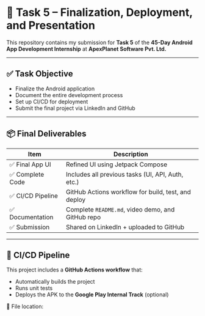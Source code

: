 # 🚀 Task 5 – Finalization, Deployment, and Presentation

This repository contains my submission for **Task 5** of the **45-Day Android App Development Internship** at **ApexPlanet Software Pvt. Ltd.**

---

## ✅ Task Objective

- Finalize the Android application
- Document the entire development process
- Set up CI/CD for deployment
- Submit the final project via LinkedIn and GitHub

---

## 📦 Final Deliverables

| Item                     | Description                                               |
|--------------------------|-----------------------------------------------------------|
| ✅ Final App UI          | Refined UI using Jetpack Compose                          |
| ✅ Complete Code         | Includes all previous tasks (UI, API, Auth, etc.)         |
| ✅ CI/CD Pipeline        | GitHub Actions workflow for build, test, and deploy       |
| ✅ Documentation         | Complete `README.md`, video demo, and GitHub repo         |
| ✅ Submission            | Shared on LinkedIn + uploaded to GitHub                   |

---

## 🚧 CI/CD Pipeline

This project includes a **GitHub Actions workflow** that:

- Automatically builds the project
- Runs unit tests
- Deploys the APK to the **Google Play Internal Track** (optional)

📂 File location:
